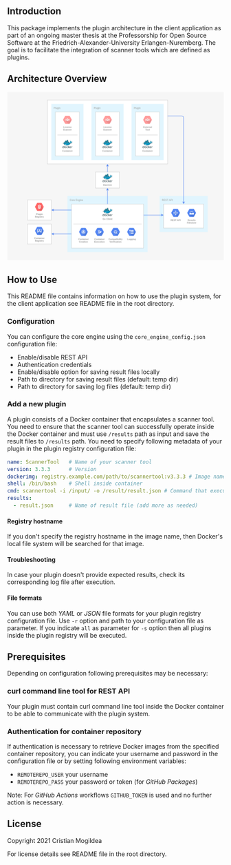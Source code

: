 <!--
SPDX-FileCopyrightText: 2021 Cristian Mogildea

SPDX-License-Identifier: CC-BY-SA-4.0
-->

## Introduction

This package implements the plugin architecture in the client application as part of an ongoing master thesis at the Professorship for Open Source Software at the Friedrich-Alexander-University Erlangen-Nuremberg. The goal is to facilitate the integration of scanner tools which are defined as plugins.

## Architecture Overview

![Plugin_arch_overview](docs/plugin_arch_overview.png)

## How to Use

This README file contains information on how to use the plugin system, for the client application see README file in the root directory.

### Configuration

You can configure the core engine using the `core_engine_config.json` configuration file:
- Enable/disable REST API
- Authentication credentials
- Enable/disable option for saving result files locally
- Path to directory for saving result files (default: temp dir)
- Path to directory for saving log files (default: temp dir)

### Add a new plugin

A plugin consists of a Docker container that encapsulates a scanner tool. You need to ensure that the scanner tool can successfully operate inside the Docker container and must use `/results` path as input and save the result files to `/results` path. You need to specify following metadata of your plugin in the plugin registry configuration file: 
```yaml
name: ScannerTool   # Name of your scanner tool
version: 3.3.3      # Version
dockerimg: registry.example.com/path/to/scannertool:v3.3.3 # Image name/tag including registry hostname
shell: /bin/bash    # Shell inside container
cmd: scannertool -i /input/ -o /result/result.json # Command that executes the scanner tool
results:
  - result.json     # Name of result file (add more as needed)
```
#### Registry hostname

If you don't specify the registry hostname in the image name, then Docker's local file system will be searched for that image.

#### Troubleshooting

In case your plugin doesn't provide expected results, check its corresponding log file after execution.

#### File formats

You can use both *YAML* or *JSON* file formats for your plugin registry configuration file. Use `-r` option and path to your configuration file as parameter. If you indicate `all` as parameter for `-s` option then all plugins inside the plugin registry will be executed.

## Prerequisites

Depending on configuration following prerequisites may be necessary:

### curl command line tool for REST API

Your plugin must contain curl command line tool inside the Docker container to be able to communicate with the plugin system.

### Authentication for container repository

If authentication is necessary to retrieve Docker images from the specified container repository, you can indicate your username and password in the configuration file or by setting following environment variables:

- `REMOTEREPO_USER` your username
- `REMOTEREPO_PASS` your password or token (for *GitHub Packages*)

Note: For *GitHub Actions* workflows `GITHUB_TOKEN` is used and no further action is necessary.

## License

Copyright 2021 Cristian Mogildea

For license details see README file in the root directory.